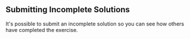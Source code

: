 # 


## Submitting Incomplete Solutions
It's possible to submit an incomplete solution so you can see how others have completed the exercise.
